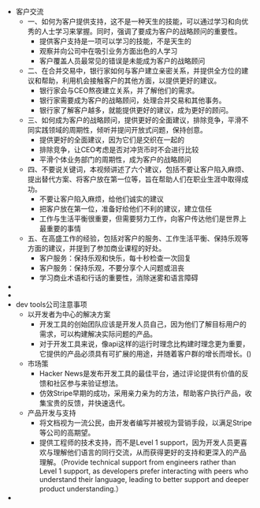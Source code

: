 - 客户交流
	- 一、如何为客户提供支持，这不是一种天生的技能，可以通过学习和向优秀的人士学习来掌握。同时，强调了要成为客户的战略顾问的重要性。
		- 提供客户支持是一项可以学习的技能，不是天生的
		- 观察并向公司中在吸引业务方面出色的人学习
		- 客户覆盖人员最常见的错误是未能成为客户的战略顾问
	- 二、在合并交易中，银行家如何与客户建立亲密关系，并提供全方位的建议和帮助，利用机会接触客户的其他方面，以提供更好的建议。
		- 银行家会与CEO熬夜建立关系，并了解他们的需求。
		- 银行家需要成为客户的战略顾问，处理合并交易和其他事务。
		- 银行家了解客户越多，就能提供更好的建议，成为更好的顾问。
	- 三、如何成为客户的战略顾问，提供更好的全面建议，排除竞争，平滑不同实践领域的周期性，倾听并提问开放式问题，保持创意。
		- 提供更好的全面建议，因为它们是交织在一起的
		- 排除竞争，让CEO考虑是否对冲货币时不会进行比较
		- 平滑个体业务部门的周期性，成为客户的战略顾问
	- 四、不要说关键词，本视频讲述了六个建议，包括不要让客户陷入麻烦、提出替代方案、将客户放在第一位等，旨在帮助人们在职业生涯中取得成功。
		- 不要让客户陷入麻烦，给他们诚实的建议
		- 把客户放在第一位，准备好给他们不利的建议，建立信任
		- 工作与生活平衡很重要，但需要努力工作，向客户传达他们是世界上最重要的事情
	- 五、在高盛工作的经验，包括对客户的服务、工作生活平衡、保持乐观等方面的建议，并提到了参加商业课程的好处。
		- 客户服务：保持乐观和快乐，每十秒检查一次回复
		- 客户服务：保持乐观，不要分享个人问题或沮丧
		- 学习商业术语和行话的重要性，消除迷雾和语言障碍
-
-
- dev tools公司注意事项
	- 以开发者为中心的解决方案
		- 开发工具的创始团队应该是开发人员自己，因为他们了解目标用户的需求，可以构建解决实际问题的产品。
		- 对于开发工具来说，像api这样的运行时理念比构建时理念更为重要，它提供的产品必须具有可扩展的用途，并随着客户群的增长而增长。()
	- 市场策
		- Hacker News是发布开发工具的最佳平台，通过评论提供有价值的反馈和社区参与来验证想法。
		- 仿效Stripe早期的成功，采用亲力亲为的方法，帮助客户执行产品，收集宝贵的反馈，并快速迭代。
	- 产品开发与支持
		- 将文档视为一流公民，由开发者编写并被视为营销手段，以满足Stripe等公司的高期望。
		- 提供工程师的技术支持，而不是Level 1 support，因为开发人员更喜欢与理解他们语言的同行交流，从而获得更好的支持和更深入的产品理解。（Provide technical support from engineers rather than Level 1 support, as developers prefer interacting with peers who understand their language, leading to better support and deeper product understanding.）
-